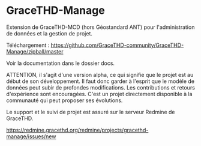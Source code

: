 # GraceTHD-Manage

Extension de GraceTHD-MCD (hors Géostandard ANT) pour l'administration de données et la gestion de projet. 

Téléchargement : 
https://github.com/GraceTHD-community/GraceTHD-Manage/zipball/master

Voir la documentation dans le dossier docs. 

ATTENTION, il s'agit d'une version alpha, ce qui signifie que le projet est au début de son développement. Il faut donc garder à l'esprit que le modèle de données peut subir de profondes modifications. Les contributions et retours d'expérience sont encouragées. C'est un projet directement disponible à la communauté qui peut proposer ses évolutions. 

Le support et le suivi de projet est assuré sur le serveur Redmine de GraceTHD. 

https://redmine.gracethd.org/redmine/projects/gracethd-manage/issues/new
